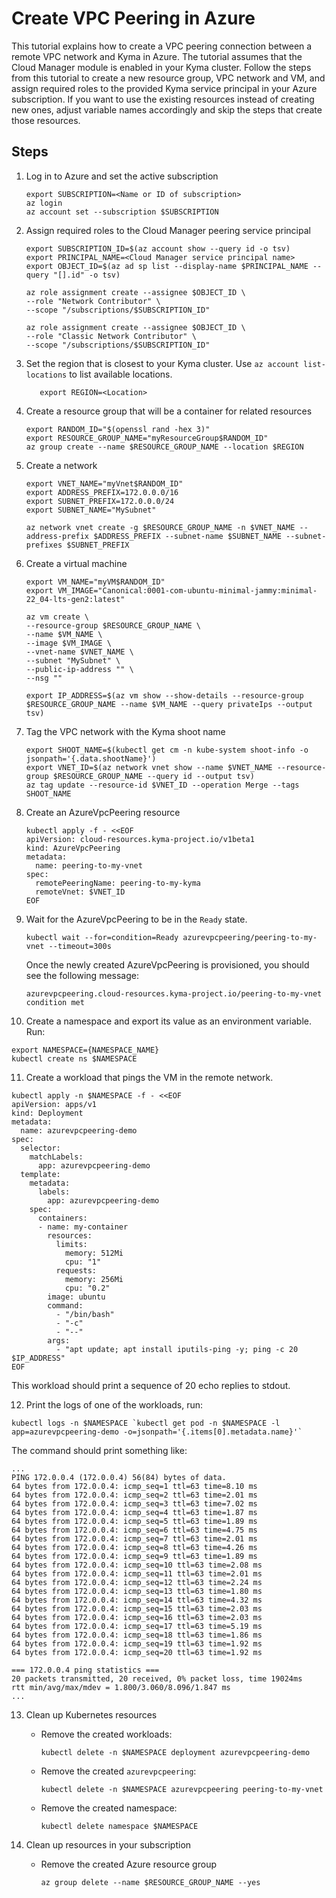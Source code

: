 # Create VPC Peering in Azure

This tutorial explains how to create a VPC peering connection between a remote VPC network and Kyma in Azure. The tutorial 
assumes that the Cloud Manager module is enabled in your Kyma cluster. Follow the steps from this tutorial to create a new resource group, VPC 
network and VM, and assign required roles to the provided Kyma service principal in your Azure subscription. If you want to
use the existing resources instead of creating new ones, adjust variable names accordingly and skip
the steps that create those resources.

## Steps <!-- {docsify-ignore} -->

1. Log in to Azure and set the active subscription
   ```shell
   export SUBSCRIPTION=<Name or ID of subscription>
   az login
   az account set --subscription $SUBSCRIPTION
   ```
2. Assign required roles to the Cloud Manager peering service principal
   ```shell
   export SUBSCRIPTION_ID=$(az account show --query id -o tsv)
   export PRINCIPAL_NAME=<Cloud Manager service principal name>
   export OBJECT_ID=$(az ad sp list --display-name $PRINCIPAL_NAME --query "[].id" -o tsv)
   
   az role assignment create --assignee $OBJECT_ID \
   --role "Network Contributor" \
   --scope "/subscriptions/$SUBSCRIPTION_ID"
   
   az role assignment create --assignee $OBJECT_ID \
   --role "Classic Network Contributor" \
   --scope "/subscriptions/$SUBSCRIPTION_ID"
   ```
   
3. Set the region that is closest to your Kyma cluster. Use `az account list-locations` to list available locations. 
   ```shell
      export REGION=<Location>
   ```
4. Create a resource group that will be a container for related resources
   ```shell
   export RANDOM_ID="$(openssl rand -hex 3)"
   export RESOURCE_GROUP_NAME="myResourceGroup$RANDOM_ID"
   az group create --name $RESOURCE_GROUP_NAME --location $REGION
   ```
5. Create a network
   ```shell
   export VNET_NAME="myVnet$RANDOM_ID"
   export ADDRESS_PREFIX=172.0.0.0/16
   export SUBNET_PREFIX=172.0.0.0/24
   export SUBNET_NAME="MySubnet"
   
   az network vnet create -g $RESOURCE_GROUP_NAME -n $VNET_NAME --address-prefix $ADDRESS_PREFIX --subnet-name $SUBNET_NAME --subnet-prefixes $SUBNET_PREFIX
   ```
6. Create a virtual machine
   ```shell
   export VM_NAME="myVM$RANDOM_ID"
   export VM_IMAGE="Canonical:0001-com-ubuntu-minimal-jammy:minimal-22_04-lts-gen2:latest"
   
   az vm create \
   --resource-group $RESOURCE_GROUP_NAME \
   --name $VM_NAME \
   --image $VM_IMAGE \
   --vnet-name $VNET_NAME \
   --subnet "MySubnet" \
   --public-ip-address "" \
   --nsg ""
   
   export IP_ADDRESS=$(az vm show --show-details --resource-group $RESOURCE_GROUP_NAME --name $VM_NAME --query privateIps --output tsv)
   ```
   
7. Tag the VPC network with the Kyma shoot name
   ```shell
   export SHOOT_NAME=$(kubectl get cm -n kube-system shoot-info -o jsonpath='{.data.shootName}') 
   export VNET_ID=$(az network vnet show --name $VNET_NAME --resource-group $RESOURCE_GROUP_NAME --query id --output tsv)
   az tag update --resource-id $VNET_ID --operation Merge --tags SHOOT_NAME
   ```


8. Create an AzureVpcPeering resource

   ```shell
   kubectl apply -f - <<EOF
   apiVersion: cloud-resources.kyma-project.io/v1beta1
   kind: AzureVpcPeering
   metadata:
     name: peering-to-my-vnet
   spec:
     remotePeeringName: peering-to-my-kyma
     remoteVnet: $VNET_ID
   EOF
   ```

9. Wait for the AzureVpcPeering to be in the `Ready` state.

   ```shell
   kubectl wait --for=condition=Ready azurevpcpeering/peering-to-my-vnet --timeout=300s
   ```

   Once the newly created AzureVpcPeering is provisioned, you should see the following message:

   ```
   azurevpcpeering.cloud-resources.kyma-project.io/peering-to-my-vnet condition met
   ```

10. Create a namespace and export its value as an environment variable. Run:

   ```shell
   export NAMESPACE={NAMESPACE_NAME}
   kubectl create ns $NAMESPACE
   ```

11. Create a workload that pings the VM in the remote network.
   ```shell
   kubectl apply -n $NAMESPACE -f - <<EOF
   apiVersion: apps/v1
   kind: Deployment
   metadata:
     name: azurevpcpeering-demo
   spec:
     selector:
       matchLabels:
         app: azurevpcpeering-demo
     template:
       metadata:
         labels:
           app: azurevpcpeering-demo
       spec:
         containers:
         - name: my-container
           resources:
             limits:
               memory: 512Mi
               cpu: "1"
             requests:
               memory: 256Mi
               cpu: "0.2"
           image: ubuntu
           command:
             - "/bin/bash"
             - "-c"
             - "--"
           args:
             - "apt update; apt install iputils-ping -y; ping -c 20 $IP_ADDRESS"
   EOF
   ```

   This workload should print a sequence of 20 echo replies to stdout.

12. Print the logs of one of the workloads, run:

   ```shell
   kubectl logs -n $NAMESPACE `kubectl get pod -n $NAMESPACE -l app=azurevpcpeering-demo -o=jsonpath='{.items[0].metadata.name}'`
   ```

   The command should print something like:
   ```
   ...
   PING 172.0.0.4 (172.0.0.4) 56(84) bytes of data.
   64 bytes from 172.0.0.4: icmp_seq=1 ttl=63 time=8.10 ms
   64 bytes from 172.0.0.4: icmp_seq=2 ttl=63 time=2.01 ms
   64 bytes from 172.0.0.4: icmp_seq=3 ttl=63 time=7.02 ms
   64 bytes from 172.0.0.4: icmp_seq=4 ttl=63 time=1.87 ms
   64 bytes from 172.0.0.4: icmp_seq=5 ttl=63 time=1.89 ms
   64 bytes from 172.0.0.4: icmp_seq=6 ttl=63 time=4.75 ms
   64 bytes from 172.0.0.4: icmp_seq=7 ttl=63 time=2.01 ms
   64 bytes from 172.0.0.4: icmp_seq=8 ttl=63 time=4.26 ms
   64 bytes from 172.0.0.4: icmp_seq=9 ttl=63 time=1.89 ms
   64 bytes from 172.0.0.4: icmp_seq=10 ttl=63 time=2.08 ms
   64 bytes from 172.0.0.4: icmp_seq=11 ttl=63 time=2.01 ms
   64 bytes from 172.0.0.4: icmp_seq=12 ttl=63 time=2.24 ms
   64 bytes from 172.0.0.4: icmp_seq=13 ttl=63 time=1.80 ms
   64 bytes from 172.0.0.4: icmp_seq=14 ttl=63 time=4.32 ms
   64 bytes from 172.0.0.4: icmp_seq=15 ttl=63 time=2.03 ms
   64 bytes from 172.0.0.4: icmp_seq=16 ttl=63 time=2.03 ms
   64 bytes from 172.0.0.4: icmp_seq=17 ttl=63 time=5.19 ms
   64 bytes from 172.0.0.4: icmp_seq=18 ttl=63 time=1.86 ms
   64 bytes from 172.0.0.4: icmp_seq=19 ttl=63 time=1.92 ms
   64 bytes from 172.0.0.4: icmp_seq=20 ttl=63 time=1.92 ms
   
   === 172.0.0.4 ping statistics ===
   20 packets transmitted, 20 received, 0% packet loss, time 19024ms
   rtt min/avg/max/mdev = 1.800/3.060/8.096/1.847 ms
   ...
   ```

13. Clean up Kubernetes resources

    * Remove the created workloads:
      ```shell
      kubectl delete -n $NAMESPACE deployment azurevpcpeering-demo
      ```

    * Remove the created `azurevpcpeering`:
      ```shell
      kubectl delete -n $NAMESPACE azurevpcpeering peering-to-my-vnet
      ```

    * Remove the created namespace:
      ```shell
      kubectl delete namespace $NAMESPACE
      ```
   
14. Clean up resources in your subscription
    * Remove the created Azure resource group
       ```shell
       az group delete --name $RESOURCE_GROUP_NAME --yes
       ```